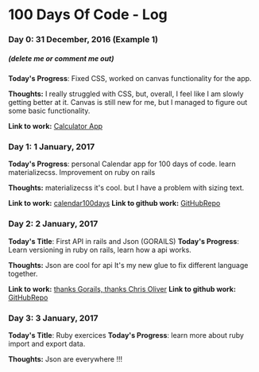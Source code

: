 # 100 Days Of Code - Log

### Day 0:  31 December, 2016 (Example 1)
##### (delete me or comment me out)

**Today's Progress**: Fixed CSS, worked on canvas functionality for the app.

**Thoughts:** I really struggled with CSS, but, overall, I feel like I am slowly getting better at it. Canvas is still new for me, but I managed to figure out some basic functionality.

**Link to work:** [Calculator App](http://www.example.com)

### Day 1:  1 January, 2017 


**Today's Progress**: personal Calendar app for 100 days of code. learn materializecss. Improvement on ruby on rails

**Thoughts:** materializecss it's cool. but I have a problem with sizing text.

**Link to work:** [calendar100days](http://100days.fertec.fr)
**Link to github work:** [GitHubRepo](https://github.com/cyrilferte/calendar100)

### Day 2:  2 January, 2017 

**Today's Title**: First API in rails and Json (GORAILS)
**Today's Progress**: Learn versioning in ruby on rails, learn how a api works. 

**Thoughts:** Json are cool for api It's my new glue to fix different language together.

**Link to work:** [thanks Gorails, thanks Chris Oliver](https://gorails.com/episodes/our-first-api)
**Link to github work:** [GitHubRepo](https://github.com/cyrilferte/weather)

### Day 3:  3 January, 2017 

**Today's Title**: Ruby exercices
**Today's Progress**: learn more about ruby import and export data. 

**Thoughts:** Json are everywhere !!!
